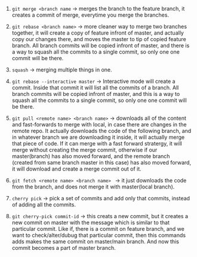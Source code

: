 1. `git merge <branch name` -> merges the branch to the feature branch, it creates a commit of merge, everytime you merge the branches.

2. `git rebase <branch name>` -> more cleaner way to merge two branches together, it will create a copy of feature infront of master, and actually copy our changes there, and moves the master to tip of copied feature branch. All branch commits will be copied infront of master, and there is a way to squash all the commits to a single commit, so only one one commit will be there.

3. `squash` -> merging multiple things in one.

4. `git rebase --interactive master` -> Interactive mode will create a commit. Inside that commit it will list all the commits of a branch. All branch commits will be copied infront of master, and this is a way to squash all the commits to a single commit, so only one one commit will be there.

5. `git pull <remote name> <branch name>` -> downloads all of the content and fast-forwards to merge with local, in case there are changes in the remote repo. It actually downloads the code of the following branch, and in whatever branch we are downloading it inside, it will actually merge that piece of code. If it can merge with a fast forward stratergy, it will merge without creating the merge commit, otherwise if our master(branch) has also moved forward, and the remote branch (created from same branch master in this case) has also moved forward, it will download and create a merge commit out of it.

6. `git fetch <remote name> <branch name> ` -> it just downloads the code from the branch, and does not merge it with master(local branch).

7. `cherry pick` -> pick a set of commits and add only that commits, instead of adding all the commits.

8. `git cherry-pick commit-id` -> this creats a new commit, but it creates a new commit on master with the message which is similar to that particular commit. Like if, there is a commit on feature branch, and we want to check/alter/dubug that particular commit, then this commands adds makes the same commit on master/main branch. And now this commit becomes a part of master branch.
